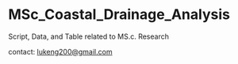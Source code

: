 # MSc_Coastal_Drainage_Analysis
Script, Data, and Table related to MS.c. Research

contact: lukeng200@gmail.com
